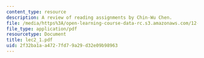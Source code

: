 ```yaml
---
content_type: resource
description: A review of reading assignments by Chin-Wu Chen.
file: /media/https%3A/open-learning-course-data-rc.s3.amazonaws.com/12-570-structure-and-dynamics-of-the-cmb-region-spring-2004/2f32ba1aa4727fd79a29d32e09b98963_lec2_1.pdf
file_type: application/pdf
resourcetype: Document
title: lec2_1.pdf
uid: 2f32ba1a-a472-7fd7-9a29-d32e09b98963
---
```

